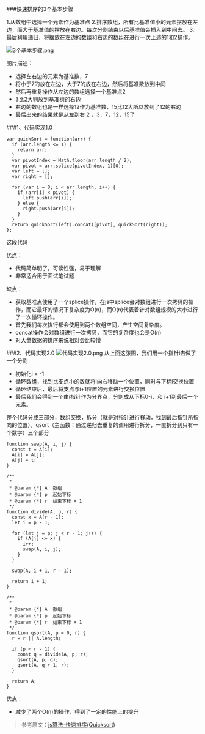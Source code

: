 ###快速排序的3个基本步骤

1.从数组中选择一个元素作为基准点
2.排序数组，所有比基准值小的元素摆放在左边，而大于基准值的摆放在右边。每次分割结束以后基准值会插入到中间去。
3.最后利用递归，将摆放在左边的数组和右边的数组在进行一次上述的1和2操作。

![3个基本步骤.png](https://upload-images.jianshu.io/upload_images/12877063-f81761a4262a1dd4.png?imageMogr2/auto-orient/strip%7CimageView2/2/w/1240)

图片描述：
- 选择左右边的元素为基准数，7
- 将小于7的放在左边，大于7的放在右边，然后将基准数放到中间
- 然后再重复操作从左边的数组选择一个基准点2
- 3比2大则放到基准树的右边
- 右边的数组也是一样选择12作为基准数，15比12大所以放到了12的右边
- 最后出来的结果就是从左到右 2 ，3，7，12，15了


###1、代码实现1.0
```
var quickSort = function(arr) {
  if (arr.length <= 1) {
    return arr;
  }
  var pivotIndex = Math.floor(arr.length / 2);
  var pivot = arr.splice(pivotIndex, 1)[0];
  var left = [];
  var right = [];

  for (var i = 0; i < arr.length; i++) {
    if (arr[i] < pivot) {
      left.push(arr[i]);
    } else {
      right.push(arr[i]);
    }
  }
  return quickSort(left).concat([pivot], quickSort(right));
};
```
这段代码

优点：
- 代码简单明了，可读性强，易于理解
- 非常适合用于面试笔试题

缺点：
- 获取基准点使用了一个splice操作，在js中splice会对数组进行一次拷贝的操作，而它最坏的情况下复杂度为O(n)，而O(n)代表着针对数组规模的大小进行了一次循环操作。
- 首先我们每次执行都会使用到两个数组空间，产生空间复杂度。
- concat操作会对数组进行一次拷贝，而它的复杂度也会是O(n)
- 对大量数据的排序来说相对会比较慢


###2、代码实现2.0
![代码实现2.0.png](https://upload-images.jianshu.io/upload_images/12877063-1f09ae94e3f57e85.png?imageMogr2/auto-orient/strip%7CimageView2/2/w/1240)
从上面这张图，我们用一个指针i去做了一个分割
- 初始化i = -1
- 循环数组，找到比支点小的数就将i向右移动一个位置，同时与下标i交换位置
- 循环结束后，最后将支点与i+1位置的元素进行交换位置
- 最后我们会得到一个由i指针作为分界点，分割成从下标0-i，和 i+1到最后一个元素。

整个代码分成三部分，数组交换，拆分（就是对指针进行移动，找到最后指针所指向的位置），qsort（主函数：通过递归去重复的调用进行拆分，一直拆分到只有一个数字）三个部分
```
function swap(A, i, j) {
  const t = A[i];
  A[i] = A[j];
  A[j] = t;
}

/**
 *
 * @param {*} A  数组
 * @param {*} p  起始下标
 * @param {*} r  结束下标 + 1
 */
function divide(A, p, r) {
  const x = A[r - 1];
  let i = p - 1;

  for (let j = p; j < r - 1; j++) {
    if (A[j] <= x) {
      i++;
      swap(A, i, j);
    }
  }

  swap(A, i + 1, r - 1);

  return i + 1;
}

/**
 * 
 * @param {*} A  数组
 * @param {*} p  起始下标
 * @param {*} r  结束下标 + 1
 */
function qsort(A, p = 0, r) {
  r = r || A.length;

  if (p < r - 1) {
    const q = divide(A, p, r);
    qsort(A, p, q);
    qsort(A, q + 1, r);
  }

  return A;
}
```
优点：
- 减少了两个O(n)的操作，得到了一定的性能上的提升

> 参考原文：[js算法-快速排序(Quicksort)](https://segmentfault.com/a/1190000017814119)
